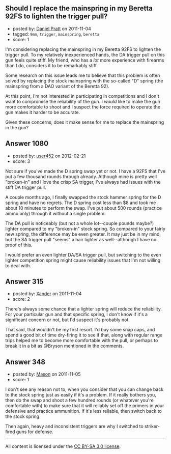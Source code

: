 ## Should I replace the mainspring in my Beretta 92FS to lighten the trigger pull?

- posted by: [Daniel Pratt](https://stackexchange.com/users/-1/26-daniel-pratt) on 2011-11-04
- tagged: `9mm`, `trigger`, `mainspring`, `beretta`
- score: 1

<p>I'm considering replacing the mainspring in my Beretta 92FS to lighten the trigger pull. To my relatively inexperienced hands, the DA trigger pull on this gun feels quite stiff. My friend, who has a <em>lot</em> more experience with firearms than I do, considers it to be remarkably stiff.</p>

<p>Some research on this issue leads me to believe that this problem is often solved by replacing the stock mainspring with the so-called "D" spring (the mainspring from a DAO variant of the Beretta 92).</p>

<p>At this point, I'm not interested in participating in competitions and I don't want to compromise the reliability of the gun. I <em>would</em> like to make the gun more comfortable to shoot and I suspect the force required to operate the gun makes it harder to be accurate.</p>

<p>Given these concerns, does it make sense for me to replace the mainspring in the gun?</p>



## Answer 1080

- posted by: [user452](https://stackexchange.com/users/-1/452-user452) on 2012-02-21
- score: 3

<p>Not sure if you've made the D spring swap yet or not.
I have a 92FS that I've put a few thousand rounds through already. Although mine is pretty well "broken-in" and I love the crisp SA trigger, I've always had issues with the stiff DA trigger pull.</p>

<p>A couple months ago, I finally swapped the stock hammer spring for the D spring and have no regrets. The D spring cost less than $8 and took me about 10 minutes to perform the swap. I've put about 500 rounds (practice ammo only) through it without a single problem.</p>

<p>The DA pull is noticeably (but not a whole lot--couple pounds maybe?) lighter compared to my "broken-in" stock spring. So compared to your fairly new spring, the difference may be even greater. It may just be in my mind, but the SA trigger pull "seems" a hair lighter as well--although I have no proof of this.</p>

<p>I would prefer an even lighter DA/SA trigger pull, but switching to the even lighter competition spring might cause reliability issues that I'm not willing to deal with.</p>



## Answer 315

- posted by: [Xander](https://stackexchange.com/users/-1/9-xander) on 2011-11-04
- score: 2

<p>There's always some chance that a lighter spring will reduce the reliability.  For your particular gun and that specific spring, I don't know if it's a significant concern or not, but I'd suspect it's probably not.  </p>

<p>That said, that wouldn't be my first resort.  I'd buy some snap caps, and spend a good bit of time dry-firing it to see if that, along with regular range trips helped me to become more comfortable with the pull, or perhaps to break it in a bit as @Bryson mentioned in the comments.  </p>



## Answer 348

- posted by: [Mason](https://stackexchange.com/users/-1/19-mason) on 2011-11-05
- score: 1

<p>I don't see any reason not to, when you consider that you can change back to the stock spring just as easily if it's a problem. If it really bothers you, then do the swap and shoot a few hundred rounds (or whatever you're comfortable with) to make sure that it will reliably set off the primers in your defensive and practice ammunition. If it's less reliable, then switch back to the stock spring.</p>

<p>Then again, heavy and inconsistent triggers are why I switched to striker-fired guns for defense.</p>




---

All content is licensed under the [CC BY-SA 3.0 license](https://creativecommons.org/licenses/by-sa/3.0/).
